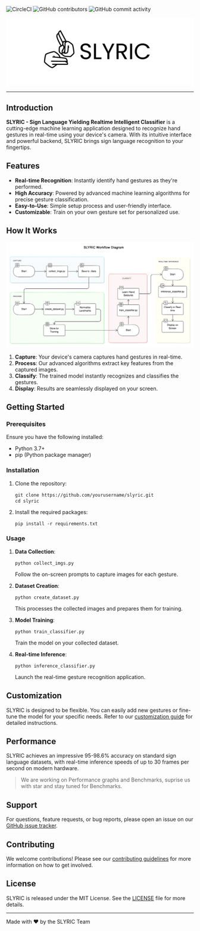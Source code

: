 ![CircleCI](https://img.shields.io/circleci/build/github/vishesh9131/SLYRIC?label=CircleCI%20Build%20Check%20%20)
![GitHub contributors](https://img.shields.io/github/contributors/vishesh9131/SLYRIC)
![GitHub commit activity](https://img.shields.io/github/commit-activity/w/vishesh9131/SLYRIC)


![SLYRIC Logo](/assets/sly.svg)

--------------------------------------------------------------------------------

## Introduction 

**SLYRIC - Sign Language Yielding Realtime Intelligent Classifier** is a cutting-edge machine learning application designed to recognize hand gestures in real-time using your device's camera. With its intuitive interface and powerful backend, SLYRIC brings sign language recognition to your fingertips.

## Features

- **Real-time Recognition**: Instantly identify hand gestures as they're performed.
- **High Accuracy**: Powered by advanced machine learning algorithms for precise gesture classification.
- **Easy-to-Use**: Simple setup process and user-friendly interface.
- **Customizable**: Train on your own gesture set for personalized use.

## How It Works

<img src="/assets/wf.png" alt="SLYRIC Workflow Diagram" style="max-width: 100%;">

1. **Capture**: Your device's camera captures hand gestures in real-time.
2. **Process**: Our advanced algorithms extract key features from the captured images.
3. **Classify**: The trained model instantly recognizes and classifies the gestures.
4. **Display**: Results are seamlessly displayed on your screen.

## Getting Started

### Prerequisites

Ensure you have the following installed:
- Python 3.7+
- pip (Python package manager)

### Installation

1. Clone the repository:
   ```
   git clone https://github.com/yourusername/slyric.git
   cd slyric
   ```

2. Install the required packages:
   ```
   pip install -r requirements.txt
   ```

### Usage

1. **Data Collection**:
   ```
   python collect_imgs.py
   ```
   Follow the on-screen prompts to capture images for each gesture.

2. **Dataset Creation**:
   ```
   python create_dataset.py
   ```
   This processes the collected images and prepares them for training.

3. **Model Training**:
   ```
   python train_classifier.py
   ```
   Train the model on your collected dataset.

4. **Real-time Inference**:
   ```
   python inference_classifier.py
   ```
   Launch the real-time gesture recognition application.

## Customization

SLYRIC is designed to be flexible. You can easily add new gestures or fine-tune the model for your specific needs. Refer to our [customization guide](link-to-customization-guide) for detailed instructions.

## Performance

<!-- <img src="" alt="SLYRIC Performance Graph" style="max-width: 100%;"> -->

SLYRIC achieves an impressive 95-98.6% accuracy on standard sign language datasets, with real-time inference speeds of up to 30 frames per second on modern hardware.

> We are working on Performance graphs and Benchmarks, suprise us with star and stay tuned for Benchmarks.

## Support

For questions, feature requests, or bug reports, please open an issue on our [GitHub issue tracker](https://github.com/vishesh9131/SLYRIC/issues).

## Contributing

We welcome contributions! Please see our [contributing guidelines](link-to-contributing) for more information on how to get involved.

## License

SLYRIC is released under the MIT License. See the [LICENSE](https://opensource.org/license/mit) file for more details.

---

Made with ❤️ by the SLYRIC Team